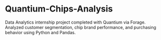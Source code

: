 # Quantium-Chips-Analysis
Data Analytics internship project completed with Quantium via Forage. Analyzed customer segmentation, chip brand performance, and purchasing behavior using Python and Pandas.
